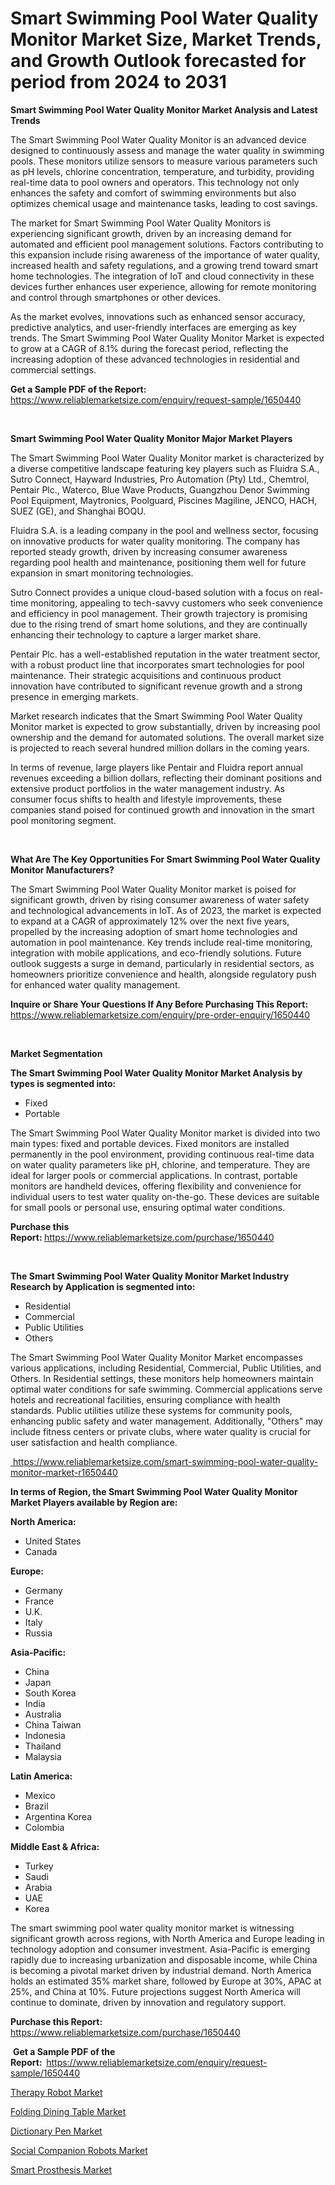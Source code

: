 <p><h1>Smart Swimming Pool Water Quality Monitor Market Size, Market Trends, and Growth Outlook forecasted for period from 2024 to 2031</h1></p><p><strong>Smart Swimming Pool Water Quality Monitor Market Analysis and Latest Trends</strong></p>
<p><p>The Smart Swimming Pool Water Quality Monitor is an advanced device designed to continuously assess and manage the water quality in swimming pools. These monitors utilize sensors to measure various parameters such as pH levels, chlorine concentration, temperature, and turbidity, providing real-time data to pool owners and operators. This technology not only enhances the safety and comfort of swimming environments but also optimizes chemical usage and maintenance tasks, leading to cost savings.</p><p>The market for Smart Swimming Pool Water Quality Monitors is experiencing significant growth, driven by an increasing demand for automated and efficient pool management solutions. Factors contributing to this expansion include rising awareness of the importance of water quality, increased health and safety regulations, and a growing trend toward smart home technologies. The integration of IoT and cloud connectivity in these devices further enhances user experience, allowing for remote monitoring and control through smartphones or other devices.</p><p>As the market evolves, innovations such as enhanced sensor accuracy, predictive analytics, and user-friendly interfaces are emerging as key trends. The Smart Swimming Pool Water Quality Monitor Market is expected to grow at a CAGR of 8.1% during the forecast period, reflecting the increasing adoption of these advanced technologies in residential and commercial settings.</p></p>
<p><strong>Get a Sample PDF of the Report:&nbsp;</strong> <a href="https://www.reliablemarketsize.com/enquiry/request-sample/1650440?utm_campaign=1176&utm_medium=2&utm_source=Github&utm_content=ia&utm_term=26092024&utm_id=smart-swimming-pool-water-quality-monitor">https://www.reliablemarketsize.com/enquiry/request-sample/1650440</a></p>
<p>&nbsp;</p>
<p><strong>Smart Swimming Pool Water Quality Monitor Major Market Players</strong></p>
<p><p>The Smart Swimming Pool Water Quality Monitor market is characterized by a diverse competitive landscape featuring key players such as Fluidra S.A., Sutro Connect, Hayward Industries, Pro Automation (Pty) Ltd., Chemtrol, Pentair Plc., Waterco, Blue Wave Products, Guangzhou Denor Swimming Pool Equipment, Maytronics, Poolguard, Piscines Magiline, JENCO, HACH, SUEZ (GE), and Shanghai BOQU. </p><p>Fluidra S.A. is a leading company in the pool and wellness sector, focusing on innovative products for water quality monitoring. The company has reported steady growth, driven by increasing consumer awareness regarding pool health and maintenance, positioning them well for future expansion in smart monitoring technologies.</p><p>Sutro Connect provides a unique cloud-based solution with a focus on real-time monitoring, appealing to tech-savvy customers who seek convenience and efficiency in pool management. Their growth trajectory is promising due to the rising trend of smart home solutions, and they are continually enhancing their technology to capture a larger market share.</p><p>Pentair Plc. has a well-established reputation in the water treatment sector, with a robust product line that incorporates smart technologies for pool maintenance. Their strategic acquisitions and continuous product innovation have contributed to significant revenue growth and a strong presence in emerging markets.</p><p>Market research indicates that the Smart Swimming Pool Water Quality Monitor market is expected to grow substantially, driven by increasing pool ownership and the demand for automated solutions. The overall market size is projected to reach several hundred million dollars in the coming years.</p><p>In terms of revenue, large players like Pentair and Fluidra report annual revenues exceeding a billion dollars, reflecting their dominant positions and extensive product portfolios in the water management industry. As consumer focus shifts to health and lifestyle improvements, these companies stand poised for continued growth and innovation in the smart pool monitoring segment.</p></p>
<p>&nbsp;</p>
<p><strong>What Are The Key Opportunities For Smart Swimming Pool Water Quality Monitor Manufacturers?</strong></p>
<p><p>The Smart Swimming Pool Water Quality Monitor market is poised for significant growth, driven by rising consumer awareness of water safety and technological advancements in IoT. As of 2023, the market is expected to expand at a CAGR of approximately 12% over the next five years, propelled by the increasing adoption of smart home technologies and automation in pool maintenance. Key trends include real-time monitoring, integration with mobile applications, and eco-friendly solutions. Future outlook suggests a surge in demand, particularly in residential sectors, as homeowners prioritize convenience and health, alongside regulatory push for enhanced water quality management.</p></p>
<p><strong>Inquire or Share Your Questions If Any Before Purchasing This Report:</strong> <a href="https://www.reliablemarketsize.com/enquiry/pre-order-enquiry/1650440?utm_campaign=1176&utm_medium=2&utm_source=Github&utm_content=ia&utm_term=26092024&utm_id=smart-swimming-pool-water-quality-monitor">https://www.reliablemarketsize.com/enquiry/pre-order-enquiry/1650440</a></p>
<p>&nbsp;</p>
<p><strong>Market Segmentation</strong></p>
<p><strong>The Smart Swimming Pool Water Quality Monitor Market Analysis by types is segmented into:</strong></p>
<p><ul><li>Fixed</li><li>Portable</li></ul></p>
<p><p>The Smart Swimming Pool Water Quality Monitor market is divided into two main types: fixed and portable devices. Fixed monitors are installed permanently in the pool environment, providing continuous real-time data on water quality parameters like pH, chlorine, and temperature. They are ideal for larger pools or commercial applications. In contrast, portable monitors are handheld devices, offering flexibility and convenience for individual users to test water quality on-the-go. These devices are suitable for small pools or personal use, ensuring optimal water conditions.</p></p>
<p><strong>Purchase this Report:&nbsp;</strong><a href="https://www.reliablemarketsize.com/purchase/1650440?utm_campaign=1176&utm_medium=2&utm_source=Github&utm_content=ia&utm_term=26092024&utm_id=smart-swimming-pool-water-quality-monitor">https://www.reliablemarketsize.com/purchase/1650440</a></p>
<p>&nbsp;</p>
<p><strong>The Smart Swimming Pool Water Quality Monitor Market Industry Research by Application is segmented into:</strong></p>
<p><ul><li>Residential</li><li>Commercial</li><li>Public Utilities</li><li>Others</li></ul></p>
<p><p>The Smart Swimming Pool Water Quality Monitor Market encompasses various applications, including Residential, Commercial, Public Utilities, and Others. In Residential settings, these monitors help homeowners maintain optimal water conditions for safe swimming. Commercial applications serve hotels and recreational facilities, ensuring compliance with health standards. Public utilities utilize these systems for community pools, enhancing public safety and water management. Additionally, "Others" may include fitness centers or private clubs, where water quality is crucial for user satisfaction and health compliance.</p></p>
<p><a href="https://www.reliablemarketsize.com/smart-swimming-pool-water-quality-monitor-market-r1650440?utm_campaign=1176&utm_medium=2&utm_source=Github&utm_content=ia&utm_term=26092024&utm_id=smart-swimming-pool-water-quality-monitor">&nbsp;https://www.reliablemarketsize.com/smart-swimming-pool-water-quality-monitor-market-r1650440</a></p>
<p><strong>In terms of Region, the Smart Swimming Pool Water Quality Monitor Market Players available by Region are:</strong></p>
<p>
    <p> <strong> North America: </strong>
        <ul>
            <li>United States</li>
            <li>Canada</li>
        </ul>
        </p> 
    <p> <strong> Europe: </strong>
        <ul>
            <li>Germany</li>
            <li>France</li>
            <li>U.K.</li>
            <li>Italy</li>
            <li>Russia</li>
        </ul>
        </p> 
    <p> <strong> Asia-Pacific: </strong>
        <ul>
            <li>China</li>
            <li>Japan</li>
            <li>South Korea</li>
            <li>India</li>
            <li>Australia</li>
            <li>China Taiwan</li>
            <li>Indonesia</li>
            <li>Thailand</li>
            <li>Malaysia</li>
        </ul>
        </p> 
    <p> <strong> Latin America: </strong>
        <ul>
            <li>Mexico</li>
            <li>Brazil</li>
            <li>Argentina Korea</li>
            <li>Colombia</li>
        </ul>
        </p> 
    <p> <strong> Middle East & Africa: </strong>
        <ul>
            <li>Turkey</li>
            <li>Saudi</li>
            <li>Arabia</li>
            <li>UAE</li>
            <li>Korea</li>
        </ul>
    </p>
    </p>
<p><p>The smart swimming pool water quality monitor market is witnessing significant growth across regions, with North America and Europe leading in technology adoption and consumer investment. Asia-Pacific is emerging rapidly due to increasing urbanization and disposable income, while China is becoming a pivotal market driven by industrial demand. North America holds an estimated 35% market share, followed by Europe at 30%, APAC at 25%, and China at 10%. Future projections suggest North America will continue to dominate, driven by innovation and regulatory support.</p></p>
<p><strong>Purchase this Report: </strong><a href="https://www.reliablemarketsize.com/purchase/1650440?utm_campaign=1176&utm_medium=2&utm_source=Github&utm_content=ia&utm_term=26092024&utm_id=smart-swimming-pool-water-quality-monitor">https://www.reliablemarketsize.com/purchase/1650440</a></p>
<p>&nbsp;<strong>Get a Sample PDF of the Report:&nbsp;&nbsp;</strong><a href="https://www.reliablemarketsize.com/enquiry/request-sample/1650440?utm_campaign=1176&utm_medium=2&utm_source=Github&utm_content=ia&utm_term=26092024&utm_id=smart-swimming-pool-water-quality-monitor">https://www.reliablemarketsize.com/enquiry/request-sample/1650440</a></p>
<p><strong></strong></p>
<p><p><a href="https://www.linkedin.com/pulse/therapy-robot-market-size-growing-cagr-95-report-covers-analysis-nezie?trackingId=Ku4POrScTe2NJCFxZGnI%2BA%3D%3D&utm_campaign=1176&utm_medium=2&utm_source=Github&utm_content=ia&utm_term=26092024&utm_id=smart-swimming-pool-water-quality-monitor">Therapy Robot Market</a></p><p><a href="https://issuu.com/reportprime-2/docs/folding-dining-table-market-size-20_ac511f76234240?utm_campaign=1176&utm_medium=2&utm_source=Github&utm_content=ia&utm_term=26092024&utm_id=smart-swimming-pool-water-quality-monitor">Folding Dining Table Market</a></p><p><a href="https://issuu.com/reportprime-2/docs/dictionary-pen-market-size-2030.ppt_c26e7165ef03f2?utm_campaign=1176&utm_medium=2&utm_source=Github&utm_content=ia&utm_term=26092024&utm_id=smart-swimming-pool-water-quality-monitor">Dictionary Pen Market</a></p><p><a href="https://www.linkedin.com/pulse/driving-factors-behind-social-companion-robots-market-9hwue?trackingId=KhAGXpNVQpq480gp62Moog%3D%3D&utm_campaign=1176&utm_medium=2&utm_source=Github&utm_content=ia&utm_term=26092024&utm_id=smart-swimming-pool-water-quality-monitor">Social Companion Robots Market</a></p><p><a href="https://www.linkedin.com/pulse/global-smart-prosthesis-market-projected-grow-cagr-45-forcasted-bmm3c?utm_campaign=1176&utm_medium=2&utm_source=Github&utm_content=ia&utm_term=26092024&utm_id=smart-swimming-pool-water-quality-monitor">Smart Prosthesis Market</a></p></p>